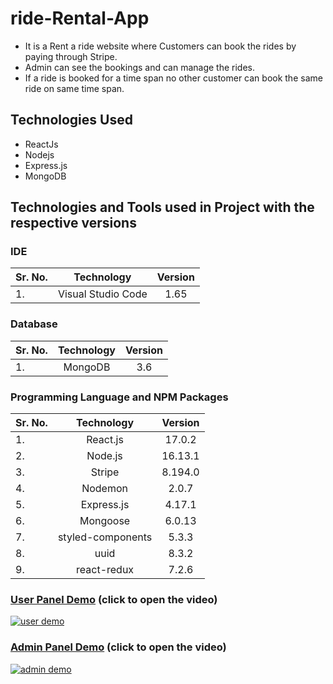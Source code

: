 # ride-Rental-App
- It is a Rent a ride website where Customers can book the rides by paying through Stripe. 
- Admin can see the bookings and can manage the rides. 
- If a ride is booked for a time span no other customer can book the same ride on same time span.

## Technologies Used

- ReactJs
- Nodejs
- Express.js
- MongoDB

## Technologies and Tools used in Project with the respective versions

### IDE

| Sr. No. |     Technology     | Version |
| :------ | :----------------: | :-----: |
| 1.      | Visual Studio Code |  1.65   |

### Database

| Sr. No. | Technology | Version |
| :------ | :--------: | :-----: |
| 1.      |  MongoDB   |   3.6   |

### Programming Language and NPM Packages

| Sr. No. |  Technology  | Version |
| :------ | :----------: | :-----: |
| 1.      |   React.js   | 17.0.2 |
| 2.      |   Node.js    | 16.13.1 |
| 3.      |   Stripe     | 8.194.0 |
| 4.      |   Nodemon    |  2.0.7  |
| 5.      |  Express.js  |  4.17.1   |
| 6.      |   Mongoose   | 6.0.13  |
| 7.      |  styled-components   |  5.3.3  |
| 8.      |   uuid       |  8.3.2  |
| 9.      |   react-redux       |  7.2.6 |



### [User Panel Demo](https://www.youtube.com/watch?v=l4MMxoHn__8) (click to open the video)
[![user demo](https://img.youtube.com/vi/l4MMxoHn__8/sddefault.jpg)](https://www.youtube.com/watch?v=l4MMxoHn__8)


### [Admin Panel Demo](https://www.youtube.com/watch?v=2JC6r0FfGdo) (click to open the video)
[![admin demo](https://img.youtube.com/vi/2JC6r0FfGdo/sddefault.jpg)](https://www.youtube.com/watch?v=2JC6r0FfGdo)


